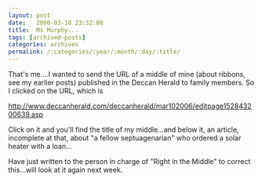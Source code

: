 ```yaml
---
layout: post
date:	2006-03-16 23:32:00
title:  Ms Murphy...
tags: [archived-posts]
categories: archives
permalink: /:categories/:year/:month/:day/:title/
---
```

That's me....I wanted to send the URL of a middle of mine (about ribbons, see my earlier posts) published in the Deccan Herald to family members. So I clicked on the URL, which is

http://www.deccanherald.com/deccanherald/mar102006/editpage152843200639.asp

Click on it and you'll find the title of my middle...and below it, an article, incomplete at that, about "a fellow septuagenarian" who ordered a solar heater with a loan...

Have just written to the person in charge of "Right in the Middle" to correct this...will look at it again next week.
